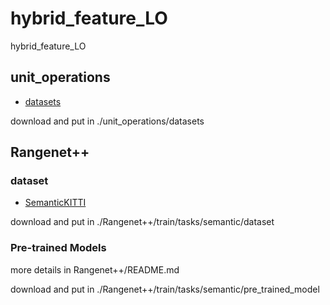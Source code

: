 # hybrid_feature_LO
hybrid_feature_LO

## unit_operations

- [datasets](https://yunpan.tongji.edu.cn/link/AAABC09F5A03104CF6A3C360DE77FD9B7A)

download and put in ./unit_operations/datasets

## Rangenet++
### dataset
- [SemanticKITTI](http://semantic-kitti.org)

download and put in ./Rangenet++/train/tasks/semantic/dataset

### Pre-trained Models
more details in Rangenet++/README.md

download and put in ./Rangenet++/train/tasks/semantic/pre_trained_model